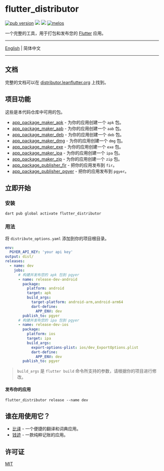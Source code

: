 # flutter_distributor

[![pub version][pub-image]][pub-url] [![][awesomeflutter-image]][awesomeflutter-url] [![][discord-image]][discord-url] [![melos](https://img.shields.io/badge/maintained%20with-melos-f700ff.svg?style=flat-square)](https://github.com/invertase/melos)

[pub-image]: https://img.shields.io/pub/v/flutter_distributor.svg?style=flat-square
[pub-url]: https://pub.dev/packages/flutter_distributor

[discord-image]: https://img.shields.io/discord/884679008049037342.svg?style=flat-square
[discord-url]: https://discord.gg/zPa6EZ2jqb

[awesomeflutter-image]: https://img.shields.io/badge/Awesome-Flutter-blue.svg?longCache=true&style=flat-square
[awesomeflutter-url]: https://github.com/Solido/awesome-flutter

一个完整的工具，用于打包和发布您的 [Flutter](https://flutter.dev) 应用。

---

[English](./README.md) | 简体中文

---

## 文档

完整的文档可以在 [distributor.leanflutter.org](https://distributor.leanflutter.org/v/zh) 上找到。

## 项目功能

这些是本代码仓库中可用的包。

- [app_package_maker_apk](./packages/app_package_maker_apk/) - 为你的应用创建一个 `apk` 包。
- [app_package_maker_aab](./packages/app_package_maker_aab/) - 为你的应用创建一个 `aab` 包。
- [app_package_maker_deb](./packages/app_package_maker_deb/) - 为你的应用创建一个 `deb` 包。
- [app_package_maker_dmg](./packages/app_package_maker_dmg/) - 为你的应用创建一个 `dmg` 包。
- [app_package_maker_exe](./packages/app_package_maker_exe/) - 为你的应用创建一个 `exe` 包。
- [app_package_maker_ipa](./packages/app_package_maker_ipa/) - 为你的应用创建一个 `ipa` 包。
- [app_package_maker_zip](./packages/app_package_maker_zip/) - 为你的应用创建一个 `zip` 包。
- [app_package_publisher_fir](./packages/app_package_publisher_fir/) - 把你的应用发布到 `fir`。
- [app_package_publisher_pgyer](./packages/app_package_publisher_pgyer/) - 把你的应用发布到 `pgyer`。

## 立即开始

### 安装

```
dart pub global activate flutter_distributor
```

### 用法

将 `distribute_options.yaml` 添加到你的项目根目录。

```yaml
env:
  PGYER_API_KEY: 'your api key'
output: dist/
releases:
  - name: dev
    jobs:
      # 构建并发布您的 apk 包到 pgyer
      - name: release-dev-android
        package:
          platform: android
          target: apk
          build_args:
            target-platform: android-arm,android-arm64
            dart-define:
              APP_ENV: dev
        publish_to: pgyer
      # 构建并发布您的 ipa 包到 pgyer
      - name: release-dev-ios
        package:
          platform: ios
          target: ipa
          build_args:
            export-options-plist: ios/dev_ExportOptions.plist
            dart-define:
              APP_ENV: dev
        publish_to: pgyer
```

> `build_args` 是 `flutter build` 命令所支持的参数，请根据你的项目进行修改。

#### 发布你的应用

```
flutter_distributor release --name dev
```

## 谁在用使用它？

- [比译](https://biyidev.com/) - 一个便捷的翻译和词典应用。
- [钱迹](https://qianjiapp.com/) - 一款纯粹记账的应用。

## 许可证

[MIT](./LICENSE)

